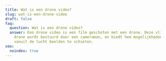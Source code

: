 ```yaml
---
title: Wat is een drone video?
slug: wat-is-een-drone-video
draft: false
faq:
  question: Wat is een drone video?
  answer: Een drone video is een film geschoten met een drone. Deze vliegende
    drone wordt bestuurd door een cameraman, en biedt hem mogelijkheden om
    vanuit de lucht beelden te schieten.
seo:
  noindex: true
---
```

